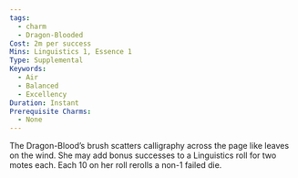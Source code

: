 ```yaml
---
tags:
  - charm
  - Dragon-Blooded
Cost: 2m per success
Mins: Linguistics 1, Essence 1
Type: Supplemental
Keywords:
  - Air
  - Balanced
  - Excellency
Duration: Instant
Prerequisite Charms:
  - None
---
```

The Dragon-Blood’s brush scatters calligraphy across the page like leaves on the wind. She may add bonus successes to a Linguistics roll for two motes each. Each 10 on her roll rerolls a non-1 failed die.